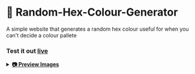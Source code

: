 # 🎨 Random-Hex-Colour-Generator

<p> A simple website that generates a random hex colour useful for when you can't decide a colour pallete </p>

<h3> Test it out <a href="https://montydriver.github.io/Random-Hex-Colour-Generator/" target="_blank">live</a> </h3>

<details>
<summary><b><u>📷 Preview Images</u></b></summary>
  <img src="https://user-images.githubusercontent.com/55710230/183639656-eac717f5-f93f-4b8c-98ec-dee06398181f.png" width = 500 height = 300>
  </br>
  <img src="https://user-images.githubusercontent.com/55710230/183639741-2935a6be-6290-41aa-80ea-634ddecdbba7.png" width = 500 height = 300>
</details>
